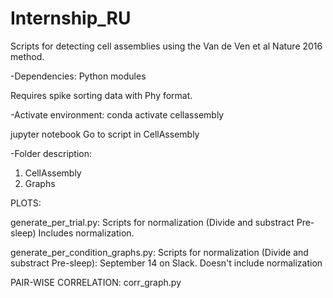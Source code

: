 # Internship_RU

Scripts for detecting cell assemblies using the Van de Ven et al Nature 2016 method. 

-Dependencies:
Python modules

Requires spike sorting data with Phy format. 

-Activate environment:
conda activate cellassembly

jupyter notebook
Go to script in CellAssembly

-Folder description:
1) CellAssembly
2) Graphs



PLOTS:

generate_per_trial.py: Scripts for normalization (Divide and substract Pre-sleep)
Includes normalization.

generate_per_condition_graphs.py: Scripts for normalization (Divide and substract Pre-sleep): September 14 on Slack. 
Doesn't include normalization


PAIR-WISE CORRELATION:
 corr_graph.py 
